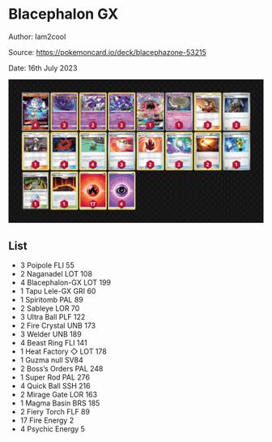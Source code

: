 # Blacephalon GX

Author: Iam2cool

Source: <https://pokemoncard.io/deck/blacephazone-53215>

Date: 16th July 2023

![decklist](../../images/PAL/Blacephalon%20GX/1-%20Blacephalon%20GX.png)

## List

* 3 Poipole FLI 55
* 2 Naganadel LOT 108
* 4 Blacephalon-GX LOT 199
* 1 Tapu Lele-GX GRI 60
* 1 Spiritomb PAL 89
* 2 Sableye LOR 70
* 3 Ultra Ball PLF 122
* 2 Fire Crystal UNB 173
* 3 Welder UNB 189
* 4 Beast Ring FLI 141
* 1 Heat Factory ◇ LOT 178
* 1 Guzma null SV84
* 2 Boss’s Orders PAL 248
* 1 Super Rod PAL 276
* 4 Quick Ball SSH 216
* 2 Mirage Gate LOR 163
* 1 Magma Basin BRS 185
* 2 Fiery Torch FLF 89
* 17 Fire Energy 2
* 4 Psychic Energy 5
